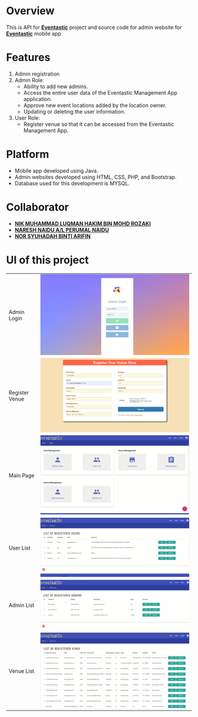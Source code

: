 # Overview

This is API for **[Eventastic](https://github.com/luqmaneo/Eventastic)** project and source code for admin website for **[Eventastic](https://github.com/luqmaneo/Eventastic)** mobile app

# Features
1. Admin registration
2. Admin Role:
   - Ability to add new admins.
   - Access the entire user data of the Eventastic Management App application.
   - Approve new event locations added by the location owner.
   - Updating or deleting the user information.
3. User Role:
   - Register venue so that it can be accessed from the Eventastic Management App.
  
# Platform
- Mobile app developed using Java.
- Admin websites developed using HTML, CSS, PHP, and Bootstrap.
- Database used for this development is MYSQL.

# Collaborator
- **[NIK MUHAMMAD LUQMAN HAKIM BIN MOHD ROZAKI](https://github.com/LuqmanMohd)**
- **[NARESH NAIDU A/L PERUMAL NAIDU](https://github.com/DeadPool9090)**
- **[NOR SYUHADAH BINTI ARIFIN](https://github.com/syuhadah99)**

# UI of this project

<table>
     <tr>
         <td>Admin Login</td>
         <td><img src="UI/AdminLogin.png"></td>
     </tr>
      <tr>
         <td>Register Venue</td>
         <td><img src="UI/RegisterVenue.png"></td>
      </tr>
      <tr>
         <td>Main Page</td>
         <td><img src="UI/MainPage.png"></td>
      </tr>
      <tr>
         <td>User List</td>
         <td><img src="UI/UserList.png"></td>
      </tr>
      <tr>
         <td>Admin List</td>
         <td><img src="UI/AdminList.png"></td>
      </tr>
      <tr>
         <td>Venue List</td>
         <td><img src="UI/VenueList.png"></td>
      </tr>
</table>
